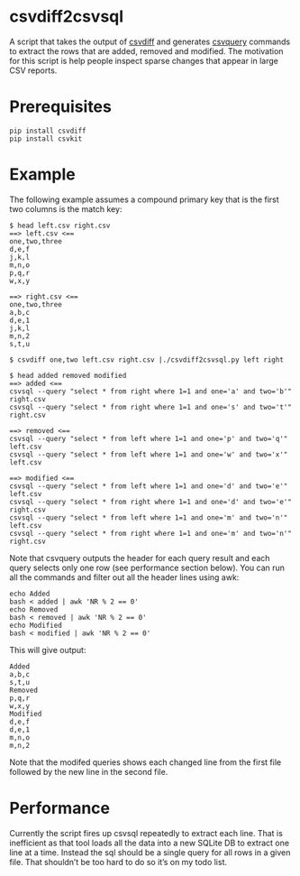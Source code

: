 # csvdiff2csvsql

A script that takes the output of [csvdiff](https://github.com/larsyencken/csvdiff) and generates [csvquery](https://csvkit.readthedocs.io/en/latest/) commands to extract the rows that are added, removed and modified. The motivation for this script is help people inspect sparse changes that appear in large CSV reports.

# Prerequisites

```
pip install csvdiff
pip install csvkit
```

# Example

The following example assumes a compound primary key that is the first two columns is the match key: 

```
$ head left.csv right.csv 
==> left.csv <==
one,two,three
d,e,f
j,k,l
m,n,o
p,q,r
w,x,y

==> right.csv <==
one,two,three
a,b,c
d,e,1
j,k,l
m,n,2
s,t,u

$ csvdiff one,two left.csv right.csv |./csvdiff2csvsql.py left right

$ head added removed modified
==> added <==
csvsql --query "select * from right where 1=1 and one='a' and two='b'" right.csv
csvsql --query "select * from right where 1=1 and one='s' and two='t'" right.csv

==> removed <==
csvsql --query "select * from left where 1=1 and one='p' and two='q'" left.csv
csvsql --query "select * from left where 1=1 and one='w' and two='x'" left.csv

==> modified <==
csvsql --query "select * from left where 1=1 and one='d' and two='e'" left.csv
csvsql --query "select * from right where 1=1 and one='d' and two='e'" right.csv
csvsql --query "select * from left where 1=1 and one='m' and two='n'" left.csv
csvsql --query "select * from right where 1=1 and one='m' and two='n'" right.csv
```

Note that csvquery outputs the header for each query result and each query selects only one row (see performance section below). You can run all the commands and filter out all the header lines using awk:

```
echo Added
bash < added | awk 'NR % 2 == 0' 
echo Removed
bash < removed | awk 'NR % 2 == 0' 
echo Modified
bash < modified | awk 'NR % 2 == 0' 
```

This will give output:

```
Added
a,b,c
s,t,u
Removed
p,q,r
w,x,y
Modified
d,e,f
d,e,1
m,n,o
m,n,2
```

Note that the modifed queries shows each changed line from the first file followed by the new line in the second file. 

# Performance 

Currently the script fires up csvsql repeatedly to extract each line. That is inefficient as that tool loads all the data into a new SQLite DB to extract one line at a time. Instead the sql should be a single query for all rows in a given file. That shouldn’t be too hard to do so it’s on my todo list. 
